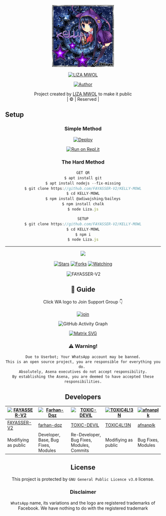 
<div align="center">
  <img border-radius: 15px src="unnamed.gif"width="200" height="200"/>
  <p align="center">
    
    
<a href="#"><img title="LIZA MWOL" src="https://img.shields.io/badge/LIZA MWOL-green?colorA=%23ff0000&colorB=%23017e40&style=for-the-badge"></a>
</p>
  <p align="center">
<a href=https://github.com/FAYASSER-V2"><img title="Author" src="https://img.shields.io/badge/Author-(FAYASSER-V2 KELLYMWOL!-LIZAMWOL?color=blue&style=for-the-badge&logo=whatsapp"></a>
</p>
</div>
<p align="center">
Project created by <a href="https://github.com/FAYASSER-V2">LIZA MWOL</a> to make it public
    <br>
       | © |
        Reserved |
    <br> 
</p>

## Setup
<div align="center">

  ### Simple Method
  
[![Deploy](https://www.herokucdn.com/deploy/button.svg)](https://heroku.com/deploy?template=https://github.com/FAYASSER-V2/KELLY-MOWL) 
  
[![Run on Repl.it](https://repl.it/badge/github/quiec/whatsAlfa)](https://replit.com/@FAYASSER-V2/LizaMwol?v=1)
  
### The Hard Method
```js
GET QR
$ apt install git
$ apt install nodejs --fix-missing
$ git clone https://github.com/FAYASSER-V2/KELLY-MOWL
$ cd KELLY-MOWL
$ npm install @adiwajshing/baileys
$ npm install chalk
$ node Liza.js
```
      
```js
SETUP
$ git clone https://github.com/FAYASSER-V2/KELLY-MOWL
$ cd KELLY-MOWL
$ npm i
$ node Liza.js
```

----

  <p align="center">
  <a href="https://github.com/FAYASSER-V2/KELLY-MOWL">
    
<a href="https:https://github.com/FAYASSER-V2?tab=followers">
<img src="https://img.shields.io/github/repo-size/FAYASSER-V2/KELLY-MOWL?color=green&label=Repo%20total%20size&style=plastic">
<p align="center">
<a href="https://github.com/FAYASSER-V2/followers"
<img title="Followers" src="https://img.shields.io/github/followers/FAYASSER-V2?color=blue&style=flat-square"></a>
<a href="https://github.com/FAYASSER-V2/KELLY-MOWL/stargazers/"><img title="Stars" src="https://img.shields.io/github/stars/FAYASSER-V2/KELLY-MOWL?color=blue&style=flat-square"></a>
<a href="https://github.com/FAYASSER-V2/KELLY-MOWL/network/members"><img title="Forks" src="https://img.shields.io/github/forks/FAYASSER-V2/KELLY-MOWL?color=blue&style=flat-square"></a>
<a href="https://github.com/FAYASSER-V2/KELLY-MOWL/watchers"><img title="Watching" src="https://img.shields.io/github/watchers/FAYASSER-V2/KELLY-MOWL?label=Watchers&color=blue&style=flat-square"></a>
</p>

<p align="center">
<p>&nbsp;<img align="center" src="https://github-readme-stats.vercel.app/api?username=FAYASSER-V2&show_icons=true&theme=dark&locale=en" alt="FAYASSER-V2" /></p>
    
## 📢 Guide
Click WA logo to Join Support Group 👇
    <br>
<br>
  [![join](https://github.com/FAYASSER-V2/KELLY-MOWL/blob/master/WhatsAsena.png)](https://chat.whatsapp.com/BRPbS6JHUoCE480MpLLM5z)
  <div align="center">
       
  ![GitHub Activity Graph](https://activity-graph.herokuapp.com/graph?username=FAYASSER-V2&bg_color=000000&color=4fff67&line=4fff67&point=ffffff&area=true&hide_border=true)
  </div>
 
  
  [![Matrix SVG](https://raw.githubusercontent.com/rodrigograca31/rodrigograca31/master/matrix.svg)](https://chat.whatsapp.com/BRPbS6JHUoCE480MpLLM5z)
                     
### ⚠️ Warning! 
```
Due to Userbot; Your WhatsApp account may be banned.
This is an open source project, you are responsible for everything you do. 
Absolutely, Asena executives do not accept responsibility.
By establishing the Asena, you are deemed to have accepted these responsibilities.
```

## Developers
  <div align="center">
    
[![FAYASSER-V2](https://github.com/FAYASSER-V2.png?size=100)](https://github.com/FAYASSER-V2) | [![Farhan-Dqz](https://github.com/farhan-dqz.png?size=100)](https://github.com/farhan-dqz) | [![TOXIC-DEVIL](https://github.com/TOXIC-DEVIL.png?size=100)](https://github.com/TOXIC-DEVIL) |  [![TOXIC4L!3N](https://github.com/Alien-alfa.png?size=100)](https://github.com/AI-VIKI) | [![afnanplk](https://github.com/afnanplk.png?size=100)](https://github.com/afnanplk) 
----|----|----|----|----
[FAYASSER-V2](https://github.com/FAYASSER-V2) | [farhan-dqz](https://github.com/farhan-dqz) | [TOXIC-DEVIL](https://github.com/TOXIC-DEVIL) | [TOXIC4L!3N](https://github.com/AI-VIKI) | [afnanplk](https://github.com/afnanplk) 
Modifiying as public | Developer, Base, Bug Fixes, Modules| Re-Developer, Bug Fixes, Modules, Commits |  Modifiying  as   public | Bug Fixes, Modules 
  </div>
    


## License
This project is protected by `GNU General Public Licence v3.0` license.

### Disclaimer
`WhatsApp` name, its variations and the logo are registered trademarks of Facebook. We have nothing to do with the registered trademark
